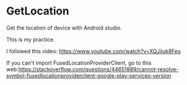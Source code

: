 # GetLocation
Get the location of device with Android studio.

This is my practice.

I followed this video: https://www.youtube.com/watch?v=XQJiiuk8Feo

If you can't import FusedLocationProviderClient, go to this web:https://stackoverflow.com/questions/44651889/cannot-resolve-symbol-fusedlocationproviderclient-google-play-services-version
